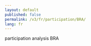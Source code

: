```yaml
---
layout: default
published: false
permalink: /v3/fr/participation/BRA/
lang: fr
---
```


participation analysis BRA
